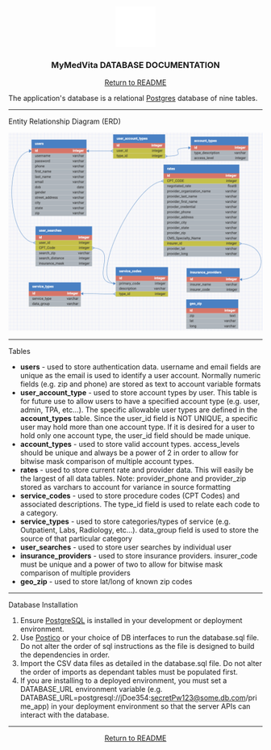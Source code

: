 <br />
<div align="center">
  <a href="https://github.com/AlvinGraham/MyMedVita">
    <img src="../public/MMV - Final Logo White.png" alt="BrandLogo" width="80" height="80">
  </a>

  <h3 align="center">MyMedVita DATABASE DOCUMENTATION</h3>

  <p align="center">
    <a href="../README.md">Return to README</a>
  </p>
</div>

The application's database is a relational [Postgres](https://www.postgresql.org/download/) database of nine tables.

---

Entity Relationship Diagram (ERD)

<img src="./images/ERD.png" alt="Entity Relationship Diagram">

---

Tables

- **users** - used to store authentication data. username and email fields are unique as the email is used to identify a user account. Normally numeric fields (e.g. zip and phone) are stored as text to account variable formats
- **user_account_type** - used to store account types by user. This table is for future use to allow users to have a specified account type (e.g. user, admin, TPA, etc...). The specific allowable user types are defined in the **account_types** table. Since the user_id field is NOT UNIQUE, a specific user may hold more than one account type. If it is desired for a user to hold only one account type, the user_id field should be made unique.
- **account_types** - used to store valid account types. access_levels should be unique and always be a power of 2 in order to allow for bitwise mask comparison of multiple account types.
- **rates** - used to store current rate and provider data. This will easily be the largest of all data tables.
  Note: provider_phone and provider_zip stored as varchars to account for variance in source formatting
- **service_codes** - used to store procedure codes (CPT Codes) and associated descriptions. The type_id field is used to relate each code to a category.
- **service_types** - used to store categories/types of service (e.g. Outpatient, Labs, Radiology, etc…). data_group field is used to store the source of that particular category
- **user_searches** - used to store user searches by individual user
- **insurance_providers** - used to store insurance providers. insurer_code must be unique and a power of two to allow for bitwise mask comparison of multiple providers
- **geo_zip** - used to store lat/long of known zip codes

---

Database Installation

1. Ensure [PostgreSQL](https://www.postgresql.org) is installed in your development or deployment environment.
2. Use [Postico](https://eggerapps.at/postico2/) or your choice of DB interfaces to run the database.sql file. Do not alter the order of sql instructions as the file is designed to build the dependencies in order.
3. Import the CSV data files as detailed in the database.sql file. Do not alter the order of imports as dependant tables must be populated first.
4. If you are installing to a deployed environment, you must set a DATABASE_URL environment variable (e.g. DATABASE_URL=postgresql://jDoe354:secretPw123@some.db.com/prime_app) in your deployment environment so that the server APIs can interact with the database.

---

  <p align="center">
    <a href="../README.md">Return to README</a>
  </p>
